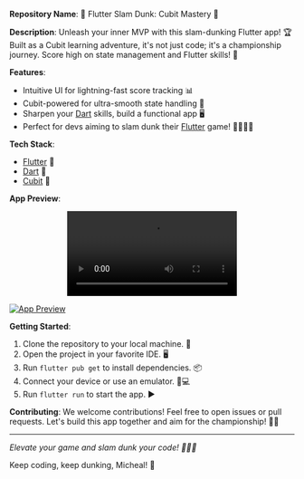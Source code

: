 **Repository Name**: 🏀 Flutter Slam Dunk: Cubit Mastery 🚀

**Description**: 
Unleash your inner MVP with this slam-dunking Flutter app! 🏆 Built as a Cubit learning adventure, it's not just code; it's a championship journey. Score high on state management and Flutter skills! 🌟

**Features**:
- Intuitive UI for lightning-fast score tracking 📊
- Cubit-powered for ultra-smooth state handling 🧩
- Sharpen your [Dart](https://dart.dev/) skills, build a functional app 🖥️
- Perfect for devs aiming to slam dunk their [Flutter](https://flutter.dev/) game! 👨‍💻👩‍💻

**Tech Stack**:
- [Flutter](https://flutter.dev/) 💙
- [Dart](https://dart.dev/) 🎯
- [Cubit](https://pub.dev/packages/flutter_bloc) 🧱

**App Preview**:

<div align="center">
  <video src="https://github.com/MichealMoris/Flutter-Basketball-Counter/assets/138615256/a09e079c-1283-4b4d-9b09-122b6c94c607"/>
</div>
    
[![App Preview](https://github.com/MichealMoris/Flutter-Basketball-Counter/blob/main/app_preview.gif)](https://github.com/MichealMoris/Flutter-Basketball-Counter)

**Getting Started**:
1. Clone the repository to your local machine. 🔄
2. Open the project in your favorite IDE. 🖥️
3. Run `flutter pub get` to install dependencies. 📦
4. Connect your device or use an emulator. 📱💻
5. Run `flutter run` to start the app. ▶️

**Contributing**:
We welcome contributions! Feel free to open issues or pull requests. Let's build this app together and aim for the championship! 🤝🏀

---

*Elevate your game and slam dunk your code! 🚀🏀🌟*

Keep coding, keep dunking, Micheal! 🎉
